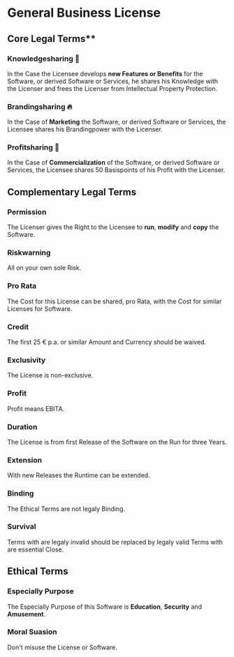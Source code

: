 # General Business License

## Core Legal Terms**

### Knowledgesharing 🌊 
In the Case the Licensee develops **new Features or Benefits** for the Software, or derived Software or Services, he shares his Knowledge with the Licenser and frees the Licenser from Intellectual Property Protection.

### Brandingsharing 🔥 
In the Case of **Marketing** the Software, or derived Software or Services, the Licensee shares his Brandingpower with the Licenser.

### Profitsharing 🌳  
In the Case of **Commercialization** of the Software, or derived Software or Services, the Licensee shares 50 Basispoints of his Profit with the Licenser.

## Complementary Legal Terms

### Permission
The Licenser gives the Right to the Licensee to **run**, **modify** and **copy** the Software.

### Riskwarning  
All on your own sole Risk.

### Pro Rata
The Cost for this License can be shared, pro Rata, with the Cost for similar Licenses for Software.

### Credit
The first 25 € p.a. or similar Amount and Currency should be waived.

### Exclusivity  
The License is non-exclusive.

### Profit
Profit means EBITA.

### Duration 
The License is from first Release of the Software on the Run for three Years.

### Extension  
With new Releases the Runtime can be extended.

### Binding  
The Ethical Terms are not legaly Binding.

### Survival 
Terms with are legaly invalid should be replaced by legaly valid Terms with are essential Close.

## Ethical Terms

### Especially Purpose  
The Especially Purpose of this Software is **Education**, **Security** and **Amusement**.

### Moral Suasion  
Don't misuse the License or Software.
